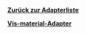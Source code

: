 [**Zurück zur Adapterliste**](/adapterref/adapterliste.md)

[**Vis-material-Adapter**](/adapterref/docs/iobroker.vis-material/de/README.md)